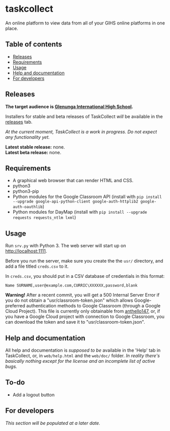 # taskcollect
An online platform to view data from all of your GIHS online platforms in one place.

## Table of contents
* [Releases](#releases)
* [Requirements](#requirements)
* [Usage](#usage)
* [Help and documentation](#help-and-documentation)
* [For developers](#for-developers)

## Releases
**The target audience is [Glenunga International High School](https://en.wikipedia.org/wiki/Glenunga_International_High_School).**

Installers for stable and beta releases of TaskCollect *will* be available in the [releases](https://github.com/taskcollect/taskcollect/releases) tab.

*At the current moment, TaskCollect is a work in progress. Do not expect any functionality yet.*

**Latest stable release:** none.<br>
**Latest beta release:** none.

## Requirements
* A graphical web browser that can render HTML and CSS.
* python3
* python3-pip
* Python modules for the Google Classroom API (install with `pip install --upgrade google-api-python-client google-auth-httplib2 google-auth-oauthlib`)
* Python modules for DayMap (install with `pip install --upgrade requests requests_ntlm lxml`)

## Usage
Run `srv.py` with Python 3. The web server will start up on [http://localhost:1111](http://localhost:1111).

Before you run the server, make sure you create the the `usr/` directory, and add a file titled `creds.csv` to it.

In `creds.csv`, you should put in a CSV database of credentials in this format:

```
Name SURNAME,user@example.com,CURRIC\XXXXXX,password,blank
```

**Warning!** After a recent commit, you will get a 500 Internal Server Error if you do not obtain a "usr/classroom-token.json" which allows Google-preferred authentication methods to Google Classroom (through a Google Cloud Project). This file is currently only obtainable from [anthello147](https://github.com/anthello147), or, if you have a Google Cloud project with connection to Google Classroom, you can download the token and save it to "usr/classroom-token.json".

## Help and documentation
All help and documentation is *supposed to be* available in the 'Help' tab in TaskCollect, or, in `web/help.html` and the `web/doc/` folder. *In reality there's basically nothing except for the license and an incomplete list of active bugs.*

## To-do
 * Add a logout button

## For developers
*This section will be populated at a later date.*